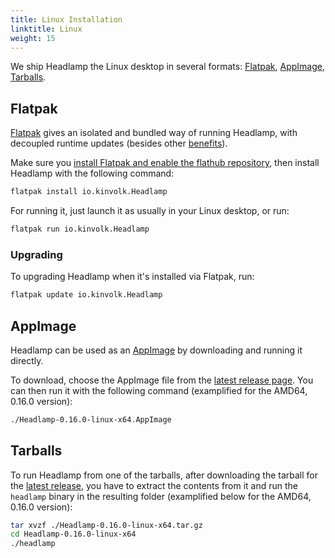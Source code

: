 ```yaml
---
title: Linux Installation
linktitle: Linux
weight: 15
---
```


We ship Headlamp the Linux desktop in several formats: [Flatpak](#flatpak), [AppImage](#appimage), [Tarballs](#tarballs).

## Flatpak

[Flatpak](https://flatpak.org/) gives an isolated and bundled way of running Headlamp, with decoupled runtime updates (besides other [benefits](https://en.wikipedia.org/wiki/Flatpak#Features)).

Make sure you [install Flatpak and enable the flathub repository](https://flatpak.org/setup/), then install Headlamp with the following command:

```bash
flatpak install io.kinvolk.Headlamp
```

For running it, just launch it as usually in your Linux desktop, or run:

```bash
flatpak run io.kinvolk.Headlamp
```

### Upgrading

To upgrading Headlamp when it's installed via Flatpak, run:
```bash
flatpak update io.kinvolk.Headlamp
```

## AppImage

Headlamp can be used as an [AppImage](https://appimage.org/) by downloading and running it directly.

To download, choose the AppImage file from the [latest release page](https://github.com/headlamp-k8s/headlamp/releases/latest).
You can then run it with the following command (examplified for the AMD64, 0.16.0 version):

```bash
./Headlamp-0.16.0-linux-x64.AppImage
```

## Tarballs

To run Headlamp from one of the tarballs, after downloading the tarball for the [latest release](https://github.com/headlamp-k8s/headlamp/releases/latest), you have to extract the contents from it and run
the `headlamp` binary in the resulting folder (examplified below for the AMD64, 0.16.0 version):
```bash
tar xvzf ./Headlamp-0.16.0-linux-x64.tar.gz
cd Headlamp-0.16.0-linux-x64
./headlamp
```
